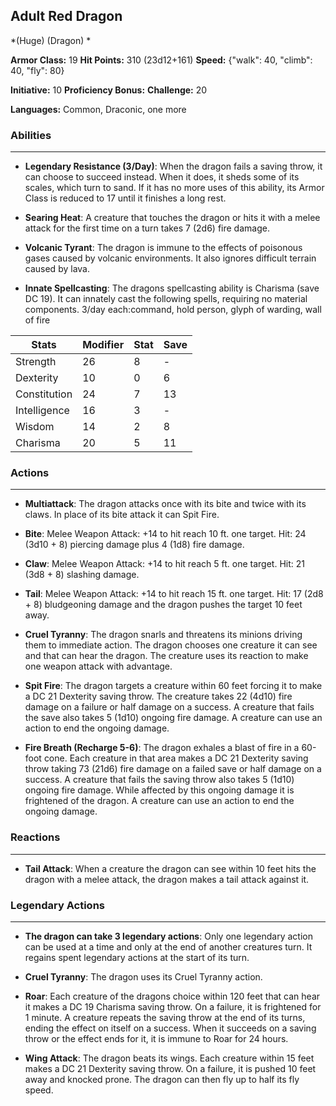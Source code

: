 ## Adult Red Dragon
*(Huge) (Dragon) *

**Armor Class:** 19
**Hit Points:** 310 (23d12+161)
**Speed:** {"walk": 40, "climb": 40, "fly": 80}

**Initiative:** 10
**Proficiency Bonus:**
**Challenge:** 20

**Languages:** Common, Draconic, one more

### Abilities
 --- 
- **Legendary Resistance (3/Day)**: When the dragon fails a saving throw, it can choose to succeed instead. When it does, it sheds some of its scales, which turn to sand. If it has no more uses of this ability, its Armor Class is reduced to 17 until it finishes a long rest.

- **Searing Heat**: A creature that touches the dragon or hits it with a melee attack for the first time on a turn takes 7 (2d6) fire damage.

- **Volcanic Tyrant**: The dragon is immune to the effects of poisonous gases caused by volcanic environments. It also ignores difficult terrain caused by lava.

- **Innate Spellcasting**: The dragons spellcasting ability is Charisma (save DC 19). It can innately cast the following spells, requiring no material components. 3/day each:command, hold person, glyph of warding, wall of fire



| Stats | Modifier | Stat | Save
| ---- | ---- | ---- | ---- |
| Strength | 26 | 8 | - |
| Dexterity | 10 | 0 | 6 |
| Constitution | 24 | 7 | 13 |
| Intelligence | 16 | 3 | - |
| Wisdom | 14 | 2 | 8 |
| Charisma | 20 | 5 | 11 |

### Actions
 --- 
- **Multiattack**: The dragon attacks once with its bite and twice with its claws. In place of its bite attack  it can Spit Fire.

- **Bite**: Melee Weapon Attack: +14 to hit  reach 10 ft.  one target. Hit: 24 (3d10 + 8) piercing damage plus 4 (1d8) fire damage.

- **Claw**: Melee Weapon Attack: +14 to hit  reach 5 ft.  one target. Hit: 21 (3d8 + 8) slashing damage.

- **Tail**: Melee Weapon Attack: +14 to hit  reach 15 ft.  one target. Hit: 17 (2d8 + 8) bludgeoning damage  and the dragon pushes the target 10 feet away.

- **Cruel Tyranny**: The dragon snarls and threatens its minions  driving them to immediate action. The dragon chooses one creature it can see and that can hear the dragon. The creature uses its reaction to make one weapon attack with advantage.

- **Spit Fire**: The dragon targets a creature within 60 feet  forcing it to make a DC 21 Dexterity saving throw. The creature takes 22 (4d10) fire damage on a failure or half damage on a success. A creature that fails the save also takes 5 (1d10) ongoing fire damage. A creature can use an action to end the ongoing damage.

- **Fire Breath (Recharge 5-6)**: The dragon exhales a blast of fire in a 60-foot cone. Each creature in that area makes a DC 21 Dexterity saving throw  taking 73 (21d6) fire damage on a failed save or half damage on a success. A creature that fails the saving throw also takes 5 (1d10) ongoing fire damage. While affected by this ongoing damage  it is frightened of the dragon. A creature can use an action to end the ongoing damage.

### Reactions
 --- 
- **Tail Attack**: When a creature the dragon can see within 10 feet hits the dragon with a melee attack, the dragon makes a tail attack against it.

### Legendary Actions
 --- 
- **The dragon can take 3 legendary actions**: Only one legendary action can be used at a time and only at the end of another creatures turn. It regains spent legendary actions at the start of its turn.

- **Cruel Tyranny**: The dragon uses its Cruel Tyranny action.

- **Roar**: Each creature of the dragons choice within 120 feet that can hear it makes a DC 19 Charisma saving throw. On a failure, it is frightened for 1 minute. A creature repeats the saving throw at the end of its turns, ending the effect on itself on a success. When it succeeds on a saving throw or the effect ends for it, it is immune to Roar for 24 hours.

- **Wing Attack**: The dragon beats its wings. Each creature within 15 feet makes a DC 21 Dexterity saving throw. On a failure, it is pushed 10 feet away and knocked prone. The dragon can then fly up to half its fly speed.


